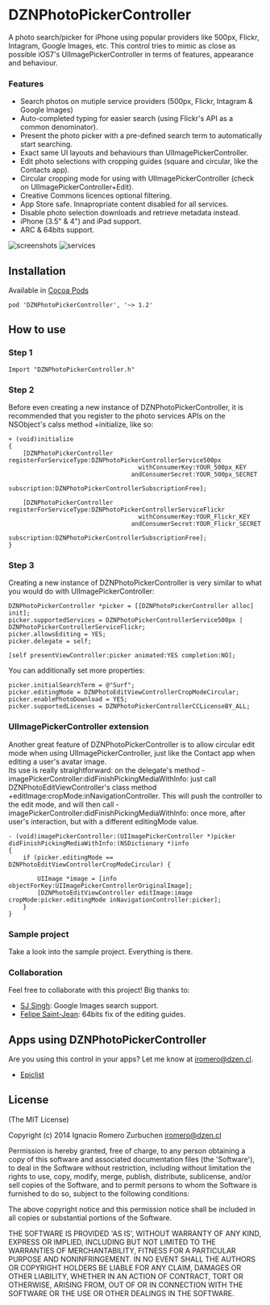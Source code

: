 DZNPhotoPickerController
========================

A photo search/picker for iPhone using popular providers like 500px, Flickr, Intagram, Google Images, etc. This control tries to mimic as close as possible iOS7's UIImagePickerController in terms of features, appearance and behaviour.

### Features
* Search photos on mutiple service providers (500px, Flickr, Intagram & Google Images)
* Auto-completed typing for easier search (using Flickr's API as a common denominator).
* Present the photo picker with a pre-defined search term to automatically start searching.
* Exact same UI layouts and behaviours than UIImagePickerController.
* Edit photo selections with cropping guides (square and circular, like the Contacts app).
* Circular cropping mode for using with UIImagePickerController (check on UIImagePickerController+Edit).
* Creative Commons licences optional filtering.
* App Store safe. Innapropriate content disabled for all services.
* Disable photo selection downloads and retrieve metadata instead.
* iPhone (3.5" & 4") and iPad support.
* ARC & 64bits support.

![screenshots](https://dl.dropboxusercontent.com/u/2452151/Permalink/DZNPhotoPickerController_screenshots.png)
![services](https://dl.dropboxusercontent.com/u/2452151/Permalink/DZNPhotoPickerController_services.png)

## Installation

Available in [Cocoa Pods](http://cocoapods.org/?q=DZNPhotoPickerController)
```
pod 'DZNPhotoPickerController', '~> 1.2'
```

## How to use

### Step 1

```
Import "DZNPhotoPickerController.h"
```

### Step 2
Before even creating a new instance of DZNPhotoPickerController, it is recommended that you register to the photo services APIs on the NSObject's calss method +initialize, like so:
```
+ (void)initialize
{
    [DZNPhotoPickerController registerForServiceType:DZNPhotoPickerControllerService500px
                                    withConsumerKey:YOUR_500px_KEY
                                  andConsumerSecret:YOUR_500px_SECRET
                                  subscription:DZNPhotoPickerControllerSubscriptionFree];
    
    [DZNPhotoPickerController registerForServiceType:DZNPhotoPickerControllerServiceFlickr
                                    withConsumerKey:YOUR_Flickr_KEY
                                  andConsumerSecret:YOUR_Flickr_SECRET
                                  subscription:DZNPhotoPickerControllerSubscriptionFree];
}
```

### Step 3
Creating a new instance of DZNPhotoPickerController is very similar to what you would do with UIImagePickerController:
```
DZNPhotoPickerController *picker = [[DZNPhotoPickerController alloc] init];
picker.supportedServices = DZNPhotoPickerControllerService500px | DZNPhotoPickerControllerServiceFlickr;
picker.allowsEditing = YES;
picker.delegate = self;
    
[self presentViewController:picker animated:YES completion:NO];
````

You can additionally set more properties:
```
picker.initialSearchTerm = @"Surf";
picker.editingMode = DZNPhotoEditViewControllerCropModeCircular;
picker.enablePhotoDownload = YES;
picker.supportedLicenses = DZNPhotoPickerControllerCCLicenseBY_ALL;
````

### UIImagePickerController extension
Another great feature of DZNPhotoPickerController is to allow circular edit mode when using UIImagePickerController, just like the Contact app when editing a user's avatar image.<br>
Its use is really straightforward: on the delegate's method -imagePickerController:didFinishPickingMediaWithInfo: just call DZNPhotoEditViewController's class method +editImage:cropMode:inNavigationController. This will push the controller to the edit mode, and will then call -imagePickerController:didFinishPickingMediaWithInfo: once more, after user's interaction, but with a different editingMode value.

```
- (void)imagePickerController:(UIImagePickerController *)picker didFinishPickingMediaWithInfo:(NSDictionary *)info
{
    if (picker.editingMode == DZNPhotoEditViewControllerCropModeCircular) {
        
        UIImage *image = [info objectForKey:UIImagePickerControllerOriginalImage];
        [DZNPhotoEditViewController editImage:image cropMode:picker.editingMode inNavigationController:picker];
    }
}
```

### Sample project
Take a look into the sample project. Everything is there.<br>

### Collaboration
Feel free to collaborate with this project! Big thanks to:
- [SJ Singh](https://github.com/SJApps): Google Images search support.
- [Felipe Saint-Jean](https://github.com/fsaint): 64bits fix of the editing guides.


## Apps using DZNPhotoPickerController
Are you using this control in your apps? Let me know at [iromero@dzen.cl](mailto:iromero@dzen.cl).<br>

- [Epiclist](https://itunes.apple.com/us/app/id789778193/)


## License
(The MIT License)

Copyright (c) 2014 Ignacio Romero Zurbuchen <iromero@dzen.cl>

Permission is hereby granted, free of charge, to any person obtaining a copy of this software and associated documentation files (the 'Software'), to deal in the Software without restriction, including without limitation the rights to use, copy, modify, merge, publish, distribute, sublicense, and/or sell copies of the Software, and to permit persons to whom the Software is furnished to do so, subject to the following conditions:

The above copyright notice and this permission notice shall be included in all copies or substantial portions of the Software.

THE SOFTWARE IS PROVIDED 'AS IS', WITHOUT WARRANTY OF ANY KIND, EXPRESS OR IMPLIED, INCLUDING BUT NOT LIMITED TO THE WARRANTIES OF MERCHANTABILITY, FITNESS FOR A PARTICULAR PURPOSE AND NONINFRINGEMENT. IN NO EVENT SHALL THE AUTHORS OR COPYRIGHT HOLDERS BE LIABLE FOR ANY CLAIM, DAMAGES OR OTHER LIABILITY, WHETHER IN AN ACTION OF CONTRACT, TORT OR OTHERWISE, ARISING FROM, OUT OF OR IN CONNECTION WITH THE SOFTWARE OR THE USE OR OTHER DEALINGS IN THE SOFTWARE.
